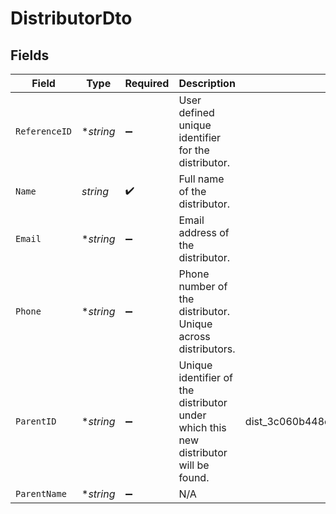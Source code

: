 # DistributorDto


## Fields

| Field                                                                                | Type                                                                                 | Required                                                                             | Description                                                                          | Example                                                                              |
| ------------------------------------------------------------------------------------ | ------------------------------------------------------------------------------------ | ------------------------------------------------------------------------------------ | ------------------------------------------------------------------------------------ | ------------------------------------------------------------------------------------ |
| `ReferenceID`                                                                        | **string*                                                                            | :heavy_minus_sign:                                                                   | User defined unique identifier for the distributor.                                  |                                                                                      |
| `Name`                                                                               | *string*                                                                             | :heavy_check_mark:                                                                   | Full name of the distributor.                                                        |                                                                                      |
| `Email`                                                                              | **string*                                                                            | :heavy_minus_sign:                                                                   | Email address of the distributor.                                                    |                                                                                      |
| `Phone`                                                                              | **string*                                                                            | :heavy_minus_sign:                                                                   | Phone number of the distributor. Unique across distributors.                         |                                                                                      |
| `ParentID`                                                                           | **string*                                                                            | :heavy_minus_sign:                                                                   | Unique identifier of the distributor under which this new distributor will be found. | dist_3c060b448ec24879b1be2c9ff5179f73                                                |
| `ParentName`                                                                         | **string*                                                                            | :heavy_minus_sign:                                                                   | N/A                                                                                  |                                                                                      |